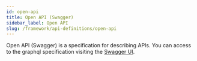 ```yaml
---
id: open-api
title: Open API (Swagger)
sidebar_label: Open API
slug: /framework/api-definitions/open-api
---
```


Open API (Swagger) is a specification for describing APIs. You can access to the graphql specification visiting the [Swagger UI](https://central-factory.com/metaverse/openapi).

